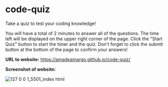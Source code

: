 # code-quiz

Take a quiz to test your coding knowledge! 

You will have a total of 2 minutes to answer all of the questions. The time left will be displayed on the upper right corner of the page. Click the "Start Quiz" button to start the timer and the quiz. Don't forget to click the submit button at the bottom of the page to confirm your answers!


**URL to website:** https://amadeamargo.github.io/code-quiz/


**Screenshot of website:**

![127 0 0 1_5501_index html](https://user-images.githubusercontent.com/90944910/138579931-4b02269a-2582-4759-9022-f0c8ec94f436.png)

